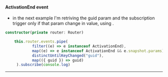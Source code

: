 #### ActivationEnd event
- in the next example I'm retriving the guid param and the subscription trigger only if that param change in value, using .
```typescript
constructor(private router: Router)

	this.router.events.pipe(
			filter((e) => e instanceof ActivationEnd),
			map((e) => e instanceof ActivationEnd && e.snapshot.params),
			distinctUntilKeyChanged("guid"),
			map(({ guid }) => guid)
	 ).subscribe(console.log)

```
---